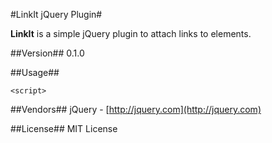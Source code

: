 #LinkIt jQuery Plugin#

**LinkIt** is a simple jQuery plugin to attach links to elements.

##Version##
0.1.0

##Usage##

    <script>

##Vendors##
jQuery - [http://jquery.com](http://jquery.com)

##License##
MIT License
